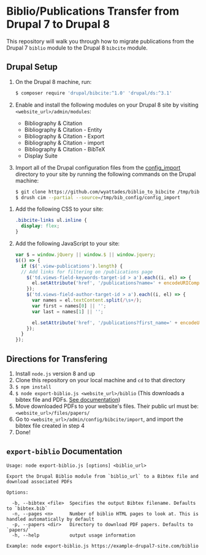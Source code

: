 # Biblio/Publications Transfer from Drupal 7 to Drupal 8

This repository will walk you through how to migrate publications from the Drupal 7 `biblio` module to the Drupal 8 `bibcite` module.

## Drupal Setup
1. On the Drupal 8 machine, run:
    ```bash
    $ composer require 'drupal/bibcite:^1.0' 'drupal/ds:^3.1'
    ```

2. Enable and install the following modules on your Drupal 8 site by visiting `<website_url>/admin/modules`:
    - Bibliography & Citation
    - Bibliography & Citation - Entity
    - Bibliography & Citation - Export
    - Bibliography & Citation - import
    - Bibliography & Citation - BibTeX
    - Display Suite
  
3. Import all of the Drupal configuration files from the [config_import](/config_import) directory to your site by running the following commands on the Drupal machine:
    ```bash
    $ git clone https://github.com/wyattades/biblio_to_bibcite /tmp/bib_config
    $ drush cim --partial --source=/tmp/bib_config/config_import
    ```
<!-- 5. visiting `<website_url>/admin/config/development/configuration/single/import`.

    Import them in the following order:
    1. __Field Storage:__ field.storage.bibcite_reference.field_pdf.yml
    2. __Field:__ field.field.bibcite_reference.conference_paper.field_pdf.yml
    3. __View:__ views.view.publications.yml
   
    This will create a `view` at `<website_url>/publications` (aliased to `<website_url>/biblio`) containing all of the Biblio references you upload. -->

1. Add the following CSS to your site:
    ```css
    .bibcite-links ul.inline {
      display: flex;
    }
    ```

2. Add the following JavaScript to your site:
    ```js
    var $ = window.jQuery || window.$ || window.jquery;
    $(() => {
      if ($('.view-publications').length) {
      // Add links for filtering on /publications page
        $('td.views-field-keywords-target-id > a').each((i, el) => {
          el.setAttribute('href', '/publications?name=' + encodeURIComponent(el.textContent));
        });
        $('td.views-field-author-target-id > a').each((i, el) => {
          var names = el.textContent.split(/\s+/);
          var first = names[0] || '';
          var last = names[1] || '';

          el.setAttribute('href', '/publications?first_name=' + encodeURIComponent(first) + '&last_name=' + encodeURIComponent(last));
        });
      }
    });
    ```

## Directions for Transfering
1. Install `node.js` version 8 and up
2. Clone this repository on your local machine and `cd` to that directory
3. `$ npm install`
4. `$ node export-biblio.js <website_url>/biblio` (This downloads a bibtex file and PDFs. [See documentation](#export-biblio-documentation))
5. Move downloaded PDFs to your website's files. Their public url must be: `<website_url>/files/papers/`
6. Go to `<website_url>/admin/config/bibcite/import`, and import the bibtex file created in step 4
7. Done!

## `export-biblio` Documentation
```
Usage: node export-biblio.js [options] <biblio_url>

Export the Drupal Biblio module from `biblio_url` to a Bibtex file and download associated PDFs

Options:

  -b, --bibtex <file>  Specifies the output Bibtex filename. Defaults to `bibtex.bib`
  -n, --pages <n>      Number of biblio HTML pages to look at. This is handled automatically by default
  -p, --papers <dir>   Directory to download PDF papers. Defaults to `papers/`
  -h, --help           output usage information

Example: node export-biblio.js https://example-drupal7-site.com/biblio
```
